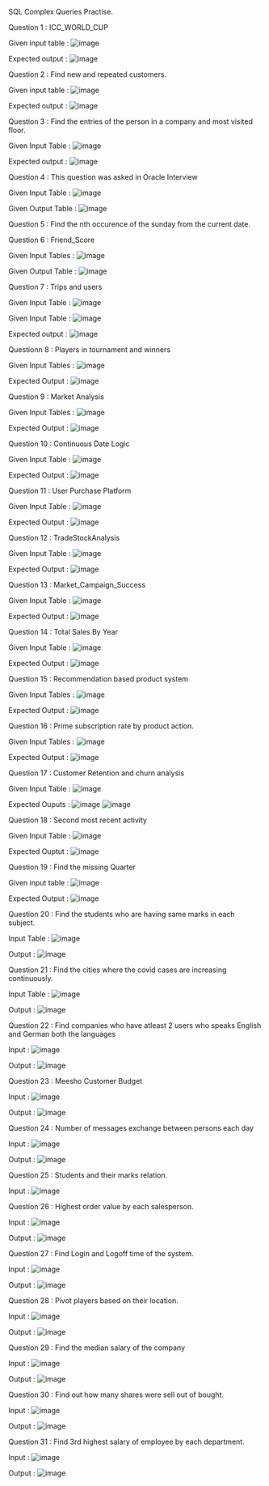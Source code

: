 SQL Complex Queries Practise.

Question 1 : ICC_WORLD_CUP

Given input table : ![image](https://user-images.githubusercontent.com/72154374/215006398-ce6834d6-0ca5-4737-afb7-67e280db7112.png)

Expected output : ![image](https://user-images.githubusercontent.com/72154374/215006430-a63adfb3-b02a-40e0-bc97-7cc7d2481c23.png)

Question 2 : Find new and repeated customers.

Given input table : ![image](https://user-images.githubusercontent.com/72154374/215022589-351368c2-f2ca-48cf-8bca-439699fe0645.png)

Expected output : ![image](https://user-images.githubusercontent.com/72154374/215033643-0fccef6a-22b2-4c74-bad5-58d80cf94a70.png)

Question 3 : Find the entries of the person in a company and most visited floor.

Given Input Table : ![image](https://user-images.githubusercontent.com/72154374/215239896-fa80f54c-e8c9-4aa7-a028-b84d34a9cd21.png)

Expected output : ![image](https://user-images.githubusercontent.com/72154374/215241758-7fcde8cc-2467-42d7-a58a-e0cc06c2c99c.png)

Question 4 : This question was asked in Oracle Interview

Given Input Table : ![image](https://user-images.githubusercontent.com/72154374/215242155-44ac3283-663b-4fd5-bce1-54e5033dcb45.png)

Given Output Table : ![image](https://user-images.githubusercontent.com/72154374/215242170-2517caf7-b3f5-41a1-bfde-5ef743e7cce1.png)

Question 5 : Find the nth occurence of the sunday from the current date.

Question 6 : Friend_Score

Given Input Tables : ![image](https://user-images.githubusercontent.com/72154374/219876383-64106e66-e42e-492d-9a45-3a8e5aa002b7.png)

Given Output Table : ![image](https://user-images.githubusercontent.com/72154374/219876981-9d074ab4-2aaf-4b51-8a50-e5125fe4b646.png)

Question 7 : Trips and users

Given Input Table : ![image](https://user-images.githubusercontent.com/72154374/219941588-3d35f825-fd59-413a-b045-0c59f1cda90a.png)

Given Input Table : ![image](https://user-images.githubusercontent.com/72154374/219941612-0debf97a-5071-407e-a11a-caebb4af432d.png)

Expected output : ![image](https://user-images.githubusercontent.com/72154374/219941643-a31ccdc2-b0c7-4ddc-9ee5-d2bea1de09c4.png)

Questionn 8 : Players in tournament and winners

Given Input Tables : ![image](https://user-images.githubusercontent.com/72154374/219943071-b7b41387-5bbc-4d3b-b1a6-8d5a7113e2dc.png)

Expected Output : ![image](https://user-images.githubusercontent.com/72154374/219943118-17f49e4b-57b5-4004-93f8-38464fc200d6.png)

Question 9 : Market Analysis

Given Input Tables : ![image](https://user-images.githubusercontent.com/72154374/220127812-72466151-27b8-4546-9b09-d61068534feb.png)

Expected Output : ![image](https://user-images.githubusercontent.com/72154374/220127935-5af09c09-2ec7-4461-bc17-447cdd950f9f.png)

Question 10 : Continuous Date Logic

Given Input Table : ![image](https://user-images.githubusercontent.com/72154374/220842435-2d9594e5-6f79-45e7-bcff-7ee8a53e40db.png)

Expected Output : ![image](https://user-images.githubusercontent.com/72154374/220842520-5e2d5067-fcab-45d3-84d3-b650ba286f77.png)

Question 11 : User Purchase Platform

Given Input Table : ![image](https://user-images.githubusercontent.com/72154374/220849842-8dca69e0-63cb-491f-976b-1f42803df0b5.png)

Expected Output : ![image](https://user-images.githubusercontent.com/72154374/220849927-516a8470-f12c-4dbe-ad45-fa8e9bf256d0.png)

Question 12 : TradeStockAnalysis

Given Input Table : ![image](https://user-images.githubusercontent.com/72154374/221190973-b618d61c-25fb-4636-96d4-6275fb9a4b80.png)

Expected Output : ![image](https://user-images.githubusercontent.com/72154374/221191224-d29f03e5-f5e1-4aee-996f-bdb952866b8c.png)

Question 13 : Market_Campaign_Success

Given Input Table : ![image](https://user-images.githubusercontent.com/72154374/221356535-73b54697-f80d-49d8-aacf-5dac8e052658.png)

Expected Output : ![image](https://user-images.githubusercontent.com/72154374/221356557-f2c00420-fb5e-4397-8360-e8e70721e89f.png)

Question 14 : Total Sales By Year

Given Input Table : ![image](https://user-images.githubusercontent.com/72154374/221780355-c1c21333-fcb5-4f5a-8f68-2b222c463bb9.png)

Expected Output : ![image](https://user-images.githubusercontent.com/72154374/221780475-4cd4fd1a-ec16-4fb5-820b-fe2b61a990b6.png)

Question 15 : Recommendation based product system

Given Input Tables : ![image](https://user-images.githubusercontent.com/72154374/222207554-6ff8c757-2129-4e5a-9094-5b5bb740bc08.png)

Expected Output : ![image](https://user-images.githubusercontent.com/72154374/222207758-519e3e1e-9eb8-4603-af01-3be7fbdd558a.png)

Question 16 : Prime subscription rate by product action.

Given Input Tables : ![image](https://user-images.githubusercontent.com/72154374/222432445-27acd994-7279-4c90-9ab1-07a544887271.png)

Expected Output : ![image](https://user-images.githubusercontent.com/72154374/222432791-0f433acd-9e15-41c2-bbda-052b1c0971fa.png)

Question 17 : Customer Retention and churn analysis

Given Input Table : ![image](https://user-images.githubusercontent.com/72154374/222954165-647f3a19-88d3-4782-9cb0-319c10b3d167.png)

Expected Ouputs : ![image](https://user-images.githubusercontent.com/72154374/222954197-d1df53dd-054f-479d-8038-2b5b7c00420d.png)
![image](https://user-images.githubusercontent.com/72154374/222954216-2582d3fb-18f4-4e14-bf5a-a3c4c83d2d55.png)

Question 18 : Second most recent activity

Given Input Table : ![image](https://user-images.githubusercontent.com/72154374/222954891-dfa50ed4-2e66-4f64-a447-db5299389997.png)

Expected Ouptut : ![image](https://user-images.githubusercontent.com/72154374/222955219-7e624056-5227-4d4d-833a-0e1bbf991f06.png)

Question 19 : Find the missing Quarter

Given input table : ![image](https://user-images.githubusercontent.com/72154374/225630495-a4387b46-1d37-4f68-b942-cd166f78f211.png)

Expected Output : ![image](https://user-images.githubusercontent.com/72154374/225630724-cb94db9c-f269-4920-8266-704806bae235.png)

Question 20 : Find the students who are having same marks in each subject.

Input Table : ![image](https://user-images.githubusercontent.com/72154374/225634397-963e400a-23de-463e-9166-0ca5186c040b.png)

Output : ![image](https://user-images.githubusercontent.com/72154374/225634536-c271ffb9-d836-410f-95a6-d651b74aa2ce.png)

Question 21 : Find the cities where the covid cases are increasing continuously.

Input Table : ![image](https://user-images.githubusercontent.com/72154374/226171511-fb0d5d2e-c80b-4f0a-8d5e-301c65102b26.png)

Output : ![image](https://user-images.githubusercontent.com/72154374/226171541-598bcc24-91c8-4b87-9072-6d7e92072144.png)

Question 22 : Find companies who have atleast 2 users who speaks English and German both the languages

Input : ![image](https://user-images.githubusercontent.com/72154374/226278480-9686a8d9-c175-48ac-9b07-5fcf8c075942.png)

Output : ![image](https://user-images.githubusercontent.com/72154374/226278571-1caca4c1-8575-45f4-a73d-d4d6888ab18f.png)

Question 23 : Meesho Customer Budget

Input : ![image](https://user-images.githubusercontent.com/72154374/227521355-4abfa00f-3dd0-4ba0-b5b5-40849b01a048.png)

Output : ![image](https://user-images.githubusercontent.com/72154374/227521492-3a1f0985-516d-422c-bfb8-7f9b4f727666.png)

Question 24 : Number of messages exchange between persons each day

Input : ![image](https://user-images.githubusercontent.com/72154374/227521669-aa6c9388-a06a-4cde-b551-0dbf4d619bf9.png)

Output : ![image](https://user-images.githubusercontent.com/72154374/227521753-7787b90e-be90-43ba-ab19-9b83e30f6476.png)

Question 25 : Students and their marks relation.

Input : ![image](https://user-images.githubusercontent.com/72154374/227536964-dae533b9-3349-423c-b49b-0a7bbacafcc7.png)

Question 26 : Highest order value by each salesperson.

Input : ![image](https://user-images.githubusercontent.com/72154374/227716038-ae59694c-ad06-4312-9a75-767854387c1d.png)

Output : ![image](https://user-images.githubusercontent.com/72154374/227716055-79b6c748-5e4e-4f3d-8fa7-172a12e718a3.png)

Question 27 : Find Login and Logoff time of the system.

Input : ![image](https://user-images.githubusercontent.com/72154374/227718418-9623c8dc-3b42-407c-9a27-cb452ef5e3a4.png)

Output : ![image](https://user-images.githubusercontent.com/72154374/227718444-feb1fb0c-2b96-47a7-8410-320fcaa76d36.png)

Question 28 : Pivot players based on their location.

Input : ![image](https://user-images.githubusercontent.com/72154374/228139202-a34a8606-39a9-43fe-9f16-43a593dc651f.png)

Output : ![image](https://user-images.githubusercontent.com/72154374/228139101-5a6ab51e-1618-401b-99a4-f32d36adda15.png)

Question 29 : Find the median salary of the company

Input : ![image](https://user-images.githubusercontent.com/72154374/228167472-bf508b2e-1be3-42f7-814c-a41eebd03c19.png)

Output : ![image](https://user-images.githubusercontent.com/72154374/228167728-232bbbf0-48e8-4a2b-b4a6-a3e558cdb8be.png)

Question 30 : Find out how many shares were sell out of bought.

Input : ![image](https://user-images.githubusercontent.com/72154374/228770579-a7026511-e0b6-47d7-ab74-e7106914d5b5.png)

Output : ![image](https://user-images.githubusercontent.com/72154374/228770440-2eee03e6-3075-474f-9241-803cb592c81f.png)

Question 31 : Find 3rd highest salary of employee by each department.

Input : ![image](https://user-images.githubusercontent.com/72154374/229030132-005f0cfc-205c-4bc5-a738-2d20d40c26b0.png)

Output : ![image](https://user-images.githubusercontent.com/72154374/229030036-6ac8071a-a690-4949-aba4-a7fb8b63688f.png)
